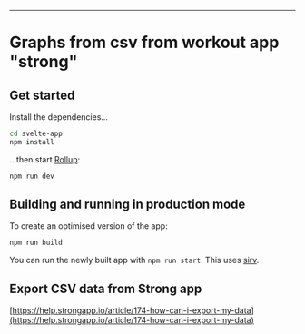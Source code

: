 ---

# Graphs from csv from workout app "strong"

## Get started

Install the dependencies...

```bash
cd svelte-app
npm install
```

...then start [Rollup](https://rollupjs.org):

```bash
npm run dev
```

## Building and running in production mode

To create an optimised version of the app:

```bash
npm run build
```

You can run the newly built app with `npm run start`. This uses [sirv](https://github.com/lukeed/sirv).

## Export CSV data from Strong app

[https://help.strongapp.io/article/174-how-can-i-export-my-data](https://help.strongapp.io/article/174-how-can-i-export-my-data)

